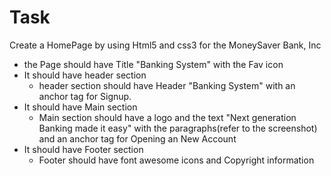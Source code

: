 
# Task

Create a HomePage by using Html5 and css3 for the MoneySaver Bank, Inc

  - the Page should have Title "Banking System" with the Fav icon
  - It should have header section 
      - header section should have Header "Banking System" with an anchor tag for Signup.
  - It should have Main section
      - Main section should have a logo and the text "Next generation Banking made it easy" with the paragraphs(refer to the screenshot) and an anchor tag for Opening an New Account
  - It should have Footer section
      - Footer should have  font awesome icons and Copyright information
  
  